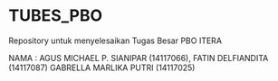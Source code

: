 # TUBES_PBO
Repository untuk menyelesaikan Tugas Besar PBO ITERA

NAMA  : AGUS MICHAEL P. SIANIPAR (14117066), FATIN DELFIANDITA (14117087) GABRELLA MARLIKA PUTRI (14117025) 
